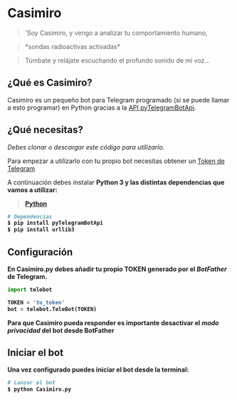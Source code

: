 # Casimiro

> 'Soy Casimiro, y vengo a analizar tu comportamiento humano,

>\*sondas radioactivas activadas\*

>Túmbate y relájate escuchando el profundo sonido de mi voz...

## ¿Qué es Casimiro?

Casimiro es un pequeño bot para Telegram programado (si se puede llamar a esto programar) en Python gracias a la <a href="https://github.com/eternnoir/pyTelegramBotAPI">API pyTelegramBotApi</a>.

## ¿Qué necesitas?

*Debes clonar o descargar este código para utilizarlo.*

Para empezar a utilizarlo con tu propio bot necesitas obtener un <a href="https://core.telegram.org/bots#3-how-do-i-create-a-bot">Token de Telegram</a>

A continuación debes instalar <strong>Python 3<strong> y las distintas dependencias que vamos a utilizar:

><a href="https://www.python.org/downloads/">Python</a>

``` bash
# Dependencias
$ pip install pyTelegramBotApi
$ pip install urllib3
```

## Configuración

En Casimiro.py debes añadir tu propio TOKEN generado por el <i>BotFather</i> de Telegram.
```python
import telebot

TOKEN = 'tu_token'
bot = telebot.TeleBot(TOKEN)
```

**Para que Casimiro pueda responder es importante desactivar el *modo privacidad* del bot desde BotFather**

## Iniciar el bot

Una vez configurado puedes iniciar el bot desde la terminal:

``` bash
# Lanzar el bot
$ python Casimiro.py
```
